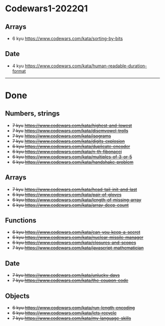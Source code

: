 # Codewars1-2022Q1

## Arrays

- 6 kyu https://www.codewars.com/kata/sorting-by-bits

## Date

- 4 kyu https://www.codewars.com/kata/human-readable-duration-format

---

# Done

## Numbers, strings

- ~~7 kyu~~ ~~https://www.codewars.com/kata/highest-and-lowest~~
- ~~7 kyu~~ ~~https://www.codewars.com/kata/disemvowel-trolls~~
- ~~7 kyu~~ ~~https://www.codewars.com/kata/isograms~~
- ~~7 kyu~~ ~~https://www.codewars.com/kata/digits-explosion~~
- ~~6 kyu https://www.codewars.com/kata/duplicate-encoder~~
- ~~6 kyu https://www.codewars.com/kata/n-th-fibonacci~~
- ~~6 kyu https://www.codewars.com/kata/multiples-of-3-or-5~~
- ~~6 kyu https://www.codewars.com/kata/handshake-problem~~

## Arrays

- ~~7 kyu~~ ~~https://www.codewars.com/kata/head-tail-init-and-last~~
- ~~6 kyu https://www.codewars.com/kata/pair-of-gloves~~
- ~~6 kyu https://www.codewars.com/kata/length-of-missing-array~~
- ~~6 kyu https://www.codewars.com/kata/array-deep-count~~

## Functions

- ~~6 kyu https://www.codewars.com/kata/can-you-keep-a-secret~~
- ~~6 kyu https://www.codewars.com/kata/nuclear-missile-manager~~
- ~~6 kyu https://www.codewars.com/kata/closures-and-scopes~~
- ~~7 kyu https://www.codewars.com/kata/javascript-mathematician~~

## Date

- ~~7 kyu https://www.codewars.com/kata/unlucky-days~~
- ~~7 kyu https://www.codewars.com/kata/the-coupon-code~~

## Objects

- ~~6 kyu https://www.codewars.com/kata/run-length-encoding~~
- ~~6 kyu https://www.codewars.com/kata/lets-recycle~~
- ~~7 kyu https://www.codewars.com/kata/my-language-skills~~
